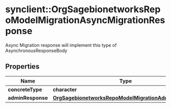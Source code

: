 # synclient::OrgSagebionetworksRepoModelMigrationAsyncMigrationResponse

Async Migration response will implement this type of AsynchronousResponseBody

## Properties
Name | Type | Description | Notes
------------ | ------------- | ------------- | -------------
**concreteType** | **character** |  | [optional] 
**adminResponse** | [**OrgSagebionetworksRepoModelMigrationAdminResponse**](org.sagebionetworks.repo.model.migration.AdminResponse.md) |  | [optional] 


